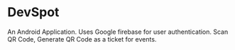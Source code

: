 # DevSpot

An Android Application. Uses Google firebase for user authentication. Scan QR Code, Generate QR Code as a ticket for events. 
